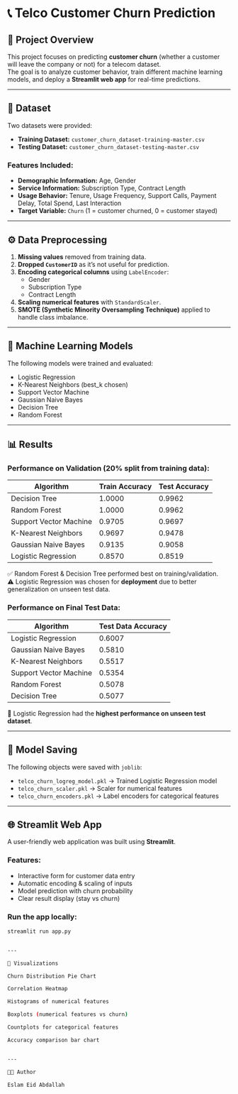 # 📞 Telco Customer Churn Prediction  

## 📌 Project Overview  
This project focuses on predicting **customer churn** (whether a customer will leave the company or not) for a telecom dataset.  
The goal is to analyze customer behavior, train different machine learning models, and deploy a **Streamlit web app** for real-time predictions.  

---

## 📂 Dataset  
Two datasets were provided:  
- **Training Dataset:** `customer_churn_dataset-training-master.csv`  
- **Testing Dataset:** `customer_churn_dataset-testing-master.csv`  

### Features Included:  
- **Demographic Information:** Age, Gender  
- **Service Information:** Subscription Type, Contract Length  
- **Usage Behavior:** Tenure, Usage Frequency, Support Calls, Payment Delay, Total Spend, Last Interaction  
- **Target Variable:** `Churn` (1 = customer churned, 0 = customer stayed)  

---

## ⚙️ Data Preprocessing  
1. **Missing values** removed from training data.  
2. **Dropped `CustomerID`** as it’s not useful for prediction.  
3. **Encoding categorical columns** using `LabelEncoder`:  
   - Gender  
   - Subscription Type  
   - Contract Length  
4. **Scaling numerical features** with `StandardScaler`.  
5. **SMOTE (Synthetic Minority Oversampling Technique)** applied to handle class imbalance.  

---

## 🤖 Machine Learning Models  
The following models were trained and evaluated:  
- Logistic Regression  
- K-Nearest Neighbors (best_k chosen)  
- Support Vector Machine  
- Gaussian Naive Bayes  
- Decision Tree  
- Random Forest  

---

## 📊 Results  

### Performance on Validation (20% split from training data):  
| Algorithm               | Train Accuracy | Test Accuracy |
|--------------------------|---------------|--------------|
| Decision Tree            | 1.0000        | 0.9962 |
| Random Forest            | 1.0000        | 0.9962 |
| Support Vector Machine   | 0.9705        | 0.9697 |
| K-Nearest Neighbors      | 0.9697        | 0.9478 |
| Gaussian Naive Bayes     | 0.9135        | 0.9058 |
| Logistic Regression      | 0.8570        | 0.8519 |

✅ Random Forest & Decision Tree performed best on training/validation.  
⚠️ Logistic Regression was chosen for **deployment** due to better generalization on unseen test data.  

### Performance on Final Test Data:  
| Algorithm               | Test Data Accuracy |
|--------------------------|--------------------|
| Logistic Regression      | 0.6007 |
| Gaussian Naive Bayes     | 0.5810 |
| K-Nearest Neighbors      | 0.5517 |
| Support Vector Machine   | 0.5354 |
| Random Forest            | 0.5078 |
| Decision Tree            | 0.5077 |

🔹 Logistic Regression had the **highest performance on unseen test dataset**.

---

## 💾 Model Saving  
The following objects were saved with `joblib`:  
- `telco_churn_logreg_model.pkl` → Trained Logistic Regression model  
- `telco_churn_scaler.pkl` → Scaler for numerical features  
- `telco_churn_encoders.pkl` → Label encoders for categorical features  

---

## 🌐 Streamlit Web App  
A user-friendly web application was built using **Streamlit**.  

### Features:  
- Interactive form for customer data entry  
- Automatic encoding & scaling of inputs  
- Model prediction with churn probability  
- Clear result display (stay vs churn)  

### Run the app locally:  
```bash
streamlit run app.py


---

📸 Visualizations

Churn Distribution Pie Chart

Correlation Heatmap

Histograms of numerical features

Boxplots (numerical features vs churn)

Countplots for categorical features

Accuracy comparison bar chart


---

👨‍💻 Author

Eslam Eid Abdallah
